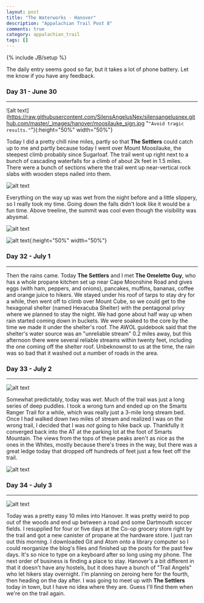 ```yaml
---
layout: post
title: "The Waterworks - Hanover"
description: "Appalachian Trail Post 8"
comments: true
category: appalachian_trail
tags: []
---
```

{% include JB/setup %}

The daily entry seems good so far, but it takes a lot of phone battery. Let me know if you have any feedback.

### Day 31 - June 30
---

![alt text](https://raw.githubusercontent.com/SilensAngelusNex/silensangelusnex.github.com/master/_images/hanover/moosilauke_sign.jpg "``"Avoid tragic results."``"){:height="50%" width="50%"}

Today I did a pretty chill nine miles, partly so that **The Settlers** could catch up to me and partly because today I went over Mount Moosilauke, the steepest climb probably since Sugarloaf. The trail went up right next to a bunch of cascading waterfalls for a climb of about 2k feet in 1.5 miles. There were a bunch of sections where the trail went up near-vertical rock slabs with wooden steps nailed into them.

![alt text](https://raw.githubusercontent.com/SilensAngelusNex/silensangelusnex.github.com/master/_images/hanover/moosilauke_cascades.jpg "The beautiful cascades, with the trail on the left. Yes, those rocks are the trail.")

Everything on the way up was wet from the night before and a little slippery, so I really took my time. Going down the falls didn't look like it would be a fun time. Above treeline, the summit was cool even though the visibility was abysmal.

![alt text](https://raw.githubusercontent.com/SilensAngelusNex/silensangelusnex.github.com/master/_images/hanover/moosilauke_alpine.jpg "Trail through the fog.")

![alt text](https://raw.githubusercontent.com/SilensAngelusNex/silensangelusnex.github.com/master/_images/hanover/moosilauke_moose.jpg "When I stepped off the trail to go to the bathroom, I found a moose skeleton."){:height="50%" width="50%"}

### Day 32 - July 1
---

Then the rains came. Today **The Settlers** and I met **The Omelette Guy**, who has a whole propane kitchen set up near Cape Moonshine Road and gives eggs (with ham, peppers, and onions), pancakes, muffins, bananas, coffee and orange juice to hikers. We stayed under his roof of tarps to stay dry for a while, then went off to climb over Mount Cube, so we could get to the hexagonal shelter (named Hexacuba Shelter) with the pentagonal privy where we planned to stay the night. We had gone about half way up when rain started coming down in buckets. We were soaked to the core by the time we made it under the shelter's roof. The AWOL guidebook said that the shelter's water source was an "unreliable stream" 0.2 miles away, but this afternoon there were several reliable streams within twenty feet, including the one coming off the shelter roof. Unbeknownst to us at the time, the rain was so bad that it washed out a number of roads in the area.

### Day 33 - July 2
---

![alt text](https://raw.githubusercontent.com/SilensAngelusNex/silensangelusnex.github.com/master/_images/hanover/holts_legdge_view_1.jpg "View off Holts Ledge, to the right")

Somewhat predictably, today was *wet*. Much of the trail was just a long series of deep puddles. I took a wrong turn and ended up on the Smarts Ranger Trail for a while, which was really just a 3-mile long stream bed. Once I had walked down two miles of stream and realized I was on the wrong trail, I decided that I was *not* going to hike back up. Thankfully it converged back into the AT at the parking lot at the foot of Smarts Mountain. The views from the tops of these peaks aren't as nice as the ones in the Whites, mostly because there's trees in the way, but there was a great ledge today that dropped off hundreds of feet just a few feet off the trail.

![alt text](https://raw.githubusercontent.com/SilensAngelusNex/silensangelusnex.github.com/master/_images/hanover/holts_ledge_view_2.jpg "View off Holts Ledge, to the left")

### Day 34 - July 3
---

![alt text](https://raw.githubusercontent.com/SilensAngelusNex/silensangelusnex.github.com/master/_images/hanover/moose_south_peak.jpg "Morning on Mt. Moose's south peak")

Today was a pretty easy 10 miles into Hanover. It was pretty weird to pop out of the woods and end up between a road and some Dartmouth soccer fields. I resupplied for four or five days at the Co-op grocery store right by the trail and got a new canister of propane at the hardware store. I just ran out this morning.  I downloaded Git and Atom onto a library computer so I could reorganize the blog's files and finished up the posts for the past few days. It's so nice to type on a keyboard after so long using my phone. The next order of business is finding a place to stay. Hanover's a bit different in that it doesn't have any hostels, but it does have a bunch of "Trail Angels" who let hikers stay overnight. I'm planning on zeroing here for the fourth, then heading on the day after. I was going to meet up with **The Settlers** today in town, but I have no idea where they are. Guess I'll find them when we're on the trail again.
